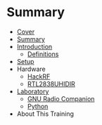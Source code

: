 # Summary

* [Cover](README.md)
* [Summary](SUMMARY.md)
* [Introduction](documentation/Introduction.md)
   * [Definitions](documentation/Definitions.md)
* [Setup](documentation/Setup.md)
* Hardware
   * [HackRF](documentation/Hackrf.md)
   * [RTL2838UHIDIR](documentation/Rtl2838uhidir.md)
* [Laboratory](documentation/Laboratory.md)
   * [GNU Radio Companion](documentation/GnuRadioCompanion.md)
   * [Python](documentation/Python.md)
* About This Training

